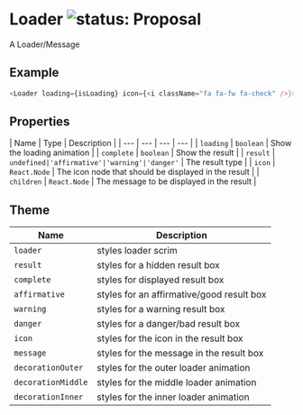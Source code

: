 # Loader ![status: Proposal](https://img.shields.io/badge/status-proposal-red.svg)

A Loader/Message

## Example

```javascript
<Loader loading={isLoading} icon={<i className="fa fa-fw fa-check" />}>success!</Loader>
```
## Properties

| Name | Type | Description |
| --- | --- | --- | --- |
| `loading` | `boolean` | Show the loading animation |
| `complete` | `boolean` | Show the result |
| `result` | `undefined|'affirmative'|'warning'|'danger'` | The result type |
| `icon` | `React.Node` | The icon node that should be displayed in the result |
| `children` | `React.Node` | The message to be displayed in the result  |

## Theme

| Name | Description |
| ---  | ----------- |
| `loader` | styles loader scrim |
| `result` | styles for a hidden result box |
| `complete` | styles for displayed result box |
| `affirmative` | styles for an affirmative/good result box |
| `warning` | styles for a warning result box |
| `danger` | styles for a danger/bad result box |
| `icon` | styles for the icon in the result box |
| `message` | styles for the message in the result box |
| `decorationOuter` | styles for the outer loader animation |
| `decorationMiddle` | styles for the middle loader animation |
| `decorationInner` | styles for the inner loader animation |
